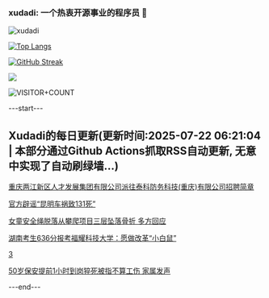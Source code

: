 ### xudadi: 一个热衷开源事业的程序员 👋

![xudadi](https://github-readme-stats-git-masterorgs-github-readme-stats-team.vercel.app/api?username=xudadi)

[![Top Langs](https://github-readme-stats.vercel.app/api/top-langs/?username=xudadi)](https://github.com/anuraghazra/github-readme-stats)

[![GitHub Streak](https://streak-stats.demolab.com?user=xudadi&locale=zh_Hans)](https://git.io/streak-stats)

![](https://raw.githubusercontent.com/xudadi/xudadi/main/assets/github-contribution-grid-snake.svg)

![VISITOR+COUNT](https://komarev.com/ghpvc/?username=xudadi&label=VISITOR+COUNT)


---start---

## Xudadi的每日更新(更新时间:2025-07-22 06:21:04 | 本部分通过Github Actions抓取RSS自动更新, 无意中实现了自动刷绿墙...)

[重庆两江新区人才发展集团有限公司派往泰科防务科技(重庆)有限公司招聘简章](https://www.gongkaoleida.com/article/2522568)

[官方辟谣“昆明车祸致131死”](https://m.163.com/news/article/K51697A10550069O.html)

[女童安全绳脱落从攀爬项目三层坠落骨折 多方回应](https://m.163.com/news/article/K51152NP0534P59R.html)

[湖南考生636分报考福耀科技大学：愿做改革“小白鼠”](https://m.163.com/news/article/K5106ION051492T3.html)

[3](https://m.163.com/touch/news/sub/domestic)

[50岁保安提前1小时到岗猝死被指不算工伤 家属发声](https://m.163.com/news/article/K50SVH25053469LG.html)

---end---
